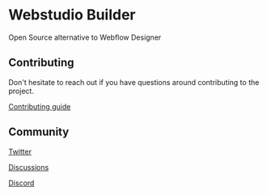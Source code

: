 # Webstudio Builder

Open Source alternative to Webflow Designer

## Contributing

Don't hesitate to reach out if you have questions around contributing to the
project.

[Contributing guide](https://github.com/webstudio-is/webstudio/blob/main/docs/contributing.md)

## Community

[Twitter](https://twitter.com/getwebstudio)

[Discussions](https://github.com/webstudio-is/webstudio/discussions)

[Discord](https://discord.gg/UNdyrDkq5r)
